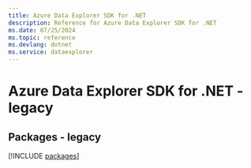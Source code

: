 ```yaml
---
title: Azure Data Explorer SDK for .NET
description: Reference for Azure Data Explorer SDK for .NET
ms.date: 07/25/2024
ms.topic: reference
ms.devlang: dotnet
ms.service: dataexplorer
---
```

# Azure Data Explorer SDK for .NET - legacy
## Packages - legacy
[!INCLUDE [packages](data-explorer-index.md)]